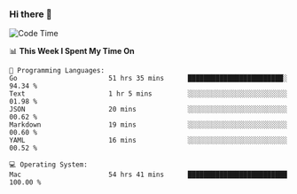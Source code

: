 ### Hi there 👋

<!--
**CrazyCollin/crazycollin** is a ✨ _special_ ✨ repository because its `README.md` (this file) appears on your GitHub profile.

Here are some ideas to get you started:

- 🔭 I’m currently working on ...
- 🌱 I’m currently learning ...
- 👯 I’m looking to collaborate on ...
- 🤔 I’m looking for help with ...
- 💬 Ask me about ...
- 📫 How to reach me: ...
- 😄 Pronouns: ...
- ⚡ Fun fact: ...
-->

<!--START_SECTION:waka-->
![Code Time](http://img.shields.io/badge/Code%20Time-5%2C011%20hrs%2025%20mins-blue)

📊 **This Week I Spent My Time On** 

```text
💬 Programming Languages: 
Go                       51 hrs 35 mins      ████████████████████████░   94.34 % 
Text                     1 hr 5 mins         ░░░░░░░░░░░░░░░░░░░░░░░░░   01.98 % 
JSON                     20 mins             ░░░░░░░░░░░░░░░░░░░░░░░░░   00.62 % 
Markdown                 19 mins             ░░░░░░░░░░░░░░░░░░░░░░░░░   00.60 % 
YAML                     16 mins             ░░░░░░░░░░░░░░░░░░░░░░░░░   00.52 % 

💻 Operating System: 
Mac                      54 hrs 41 mins      █████████████████████████   100.00 % 
```


<!--END_SECTION:waka-->
